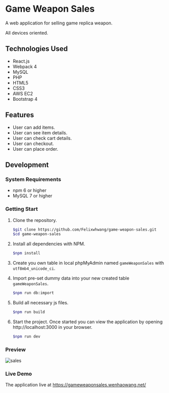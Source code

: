 # Game Weapon Sales
A web application for selling game replica weapon.

All devices oriented.

## Technologies Used
- React.js
- Webpack 4
- MySQL
- PHP
- HTML5
- CSS3
- AWS EC2
- Bootstrap 4

## Features
- User can add items.
- User can see item details.
- User can check cart details.
- User can checkout.
- User can place order.

## Development
### System Requirements
- npm 6 or higher
- MySQL 7 or higher

### Getting Start
1. Clone the repository.

    ```bash
    $git clone https://github.com/Felixwhwang/game-weapon-sales.git
    $cd game-weapon-sales
    ```
2. Install all dependencies with NPM.

    ```bash
    $npm install
    ```

3. Create you own table in local phpMyAdmin named `gameWeaponSales` with `utf8mb4_unicode_ci`.

4. Import pre-set dummy data into your new created table `gameWeaponSales`.

    ```bash
    $npm run db:import
    ```

5. Build all necessary js files.

    ```bash
    $npm run build
    ```

6. Start the project. Once started you can view the application by opening http://localhost:3000 in your browser.

    ```bash
    $npm run dev
    ```

### Preview
![sales](https://user-images.githubusercontent.com/31264160/71121098-ad738080-21d5-11ea-8af5-85cb9d2178c4.gif)

### Live Demo
The application live at https://gameweaponsales.wenhaowang.net/
